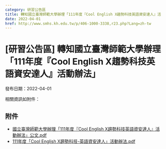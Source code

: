 ```yaml
---
category: 研習公告區
title: 轉知國立臺灣師範大學辦理「111年度『Cool English X趨勢科技英語資安達人』活動辦法」
date: 2022-04-01
href: http://www.smhs.kh.edu.tw/p/406-1000-3338,r23.php?Lang=zh-tw
---
```


# [研習公告區] 轉知國立臺灣師範大學辦理「111年度『Cool English X趨勢科技英語資安達人』活動辦法」

發布日期：2022-04-01

相關資訊如附件：

## 附件

- [國立臺灣師範大學辦理「111年度『Cool English X趨勢科技英語資安達人』活動辦法」公文.pdf](https://www.smhs.kh.edu.tw/var/file/0/1000/attach/40/pta_3100_5091234_98144.pdf)
- [111年度「Cool English X趨勢科技-英語資安達人」活動辦法.pdf](https://www.smhs.kh.edu.tw/var/file/0/1000/attach/40/pta_3101_3466130_98144.pdf)
